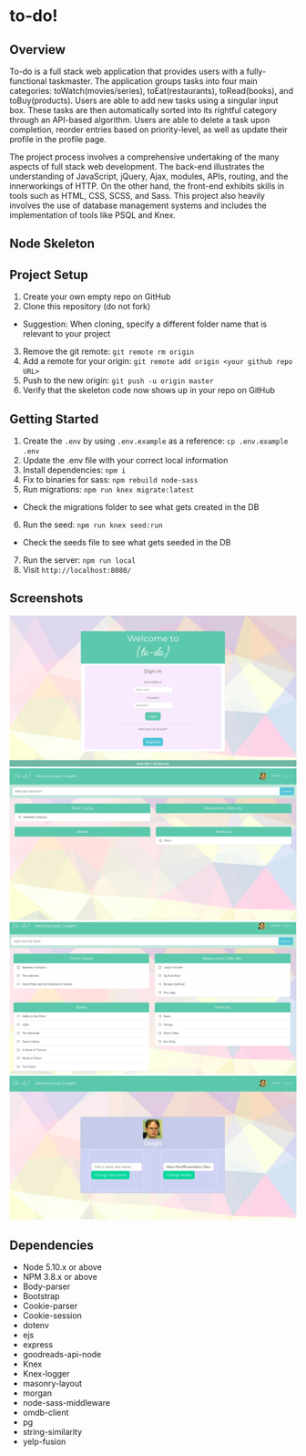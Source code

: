 # to-do!

## Overview

To-do is a full stack web application that provides users with a fully-functional taskmaster. The application groups tasks into four main categories: toWatch(movies/series), toEat(restaurants), toRead(books), and toBuy(products). Users are able to add new tasks using a singular input box. These tasks are then automatically sorted into its rightful category through an API-based algorithm. Users are able to delete a task upon completion, reorder entries based on priority-level, as well as update their profile in the profile page.

The project process involves a comprehensive undertaking of the many aspects of full stack web development. The back-end illustrates the understanding of JavaScript, jQuery, Ajax, modules, APIs, routing, and the innerworkings of HTTP. On the other hand, the front-end exhibits skills in tools such as HTML, CSS, SCSS, and Sass. This project also heavily involves the use of database management systems and includes the implementation of tools like PSQL and Knex.

## Node Skeleton

## Project Setup

1. Create your own empty repo on GitHub
2. Clone this repository (do not fork)
  - Suggestion: When cloning, specify a different folder name that is relevant to your project
3. Remove the git remote: `git remote rm origin`
4. Add a remote for your origin: `git remote add origin <your github repo URL>`
5. Push to the new origin: `git push -u origin master`
6. Verify that the skeleton code now shows up in your repo on GitHub

## Getting Started

1. Create the `.env` by using `.env.example` as a reference: `cp .env.example .env`
2. Update the .env file with your correct local information
3. Install dependencies: `npm i`
4. Fix to binaries for sass: `npm rebuild node-sass`
5. Run migrations: `npm run knex migrate:latest`
  - Check the migrations folder to see what gets created in the DB
6. Run the seed: `npm run knex seed:run`
  - Check the seeds file to see what gets seeded in the DB
7. Run the server: `npm run local`
8. Visit `http://localhost:8080/`

## Screenshots

!["Screenshot of login page"](https://github.com/bobbyhplau/smart-to-do-list/blob/master/screenshots/LoginPage.png?raw=true)
!["Screenshot of near-empty to-do list page"](https://github.com/bobbyhplau/smart-to-do-list/blob/master/screenshots/TodoPage_empty.png?raw=true)
!["Screenshot of filled-up to-do list page"](https://github.com/bobbyhplau/smart-to-do-list/blob/master/screenshots/TodoPage_full.png?raw=true)
!["Screenshot of change display name page"](https://github.com/bobbyhplau/smart-to-do-list/blob/master/screenshots/ChangeUserName.png?raw=true)

## Dependencies

- Node 5.10.x or above
- NPM 3.8.x or above
- Body-parser
- Bootstrap
- Cookie-parser
- Cookie-session
- dotenv
- ejs
- express
- goodreads-api-node
- Knex
- Knex-logger
- masonry-layout
- morgan
- node-sass-middleware
- omdb-client
- pg
- string-similarity
- yelp-fusion

